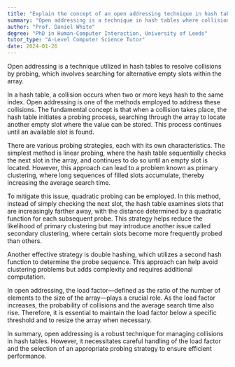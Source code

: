 ```yaml
---
title: "Explain the concept of an open addressing technique in hash tables"
summary: "Open addressing is a technique in hash tables where collisions are resolved by probing, or searching for alternative empty slots in the array."
author: "Prof. Daniel White"
degree: "PhD in Human-Computer Interaction, University of Leeds"
tutor_type: "A-Level Computer Science Tutor"
date: 2024-01-26
---
```


Open addressing is a technique utilized in hash tables to resolve collisions by probing, which involves searching for alternative empty slots within the array.

In a hash table, a collision occurs when two or more keys hash to the same index. Open addressing is one of the methods employed to address these collisions. The fundamental concept is that when a collision takes place, the hash table initiates a probing process, searching through the array to locate another empty slot where the value can be stored. This process continues until an available slot is found.

There are various probing strategies, each with its own characteristics. The simplest method is linear probing, where the hash table sequentially checks the next slot in the array, and continues to do so until an empty slot is located. However, this approach can lead to a problem known as primary clustering, where long sequences of filled slots accumulate, thereby increasing the average search time.

To mitigate this issue, quadratic probing can be employed. In this method, instead of simply checking the next slot, the hash table examines slots that are increasingly farther away, with the distance determined by a quadratic function for each subsequent probe. This strategy helps reduce the likelihood of primary clustering but may introduce another issue called secondary clustering, where certain slots become more frequently probed than others.

Another effective strategy is double hashing, which utilizes a second hash function to determine the probe sequence. This approach can help avoid clustering problems but adds complexity and requires additional computation.

In open addressing, the load factor—defined as the ratio of the number of elements to the size of the array—plays a crucial role. As the load factor increases, the probability of collisions and the average search time also rise. Therefore, it is essential to maintain the load factor below a specific threshold and to resize the array when necessary.

In summary, open addressing is a robust technique for managing collisions in hash tables. However, it necessitates careful handling of the load factor and the selection of an appropriate probing strategy to ensure efficient performance.
    